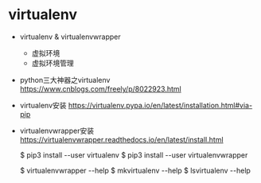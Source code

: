# virtualenv

* virtualenv & virtualenvwrapper
    * 虚拟环境
    * 虚拟环境管理
* python三大神器之virtualenv <https://www.cnblogs.com/freely/p/8022923.html>
* virtualenv安装 <https://virtualenv.pypa.io/en/latest/installation.html#via-pip>
* virtualenvwrapper安装 <https://virtualenvwrapper.readthedocs.io/en/latest/install.html>





    $ pip3 install --user virtualenv
    $ pip3 install --user virtualenvwrapper


    $ virtualenvwrapper --help
    $ mkvirtualenv --help
    $ lsvirtualenv --help

